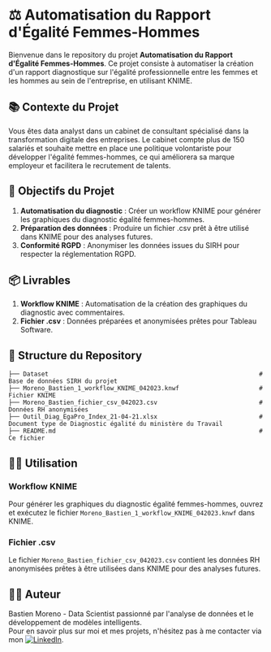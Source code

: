 # ⚖️ Automatisation du Rapport d'Égalité Femmes-Hommes

Bienvenue dans le repository du projet **Automatisation du Rapport d'Égalité Femmes-Hommes**. Ce projet consiste à automatiser la création d'un rapport diagnostique sur l'égalité professionnelle entre les femmes et les hommes au sein de l'entreprise, en utilisant KNIME.

## 📚 Contexte du Projet

Vous êtes data analyst dans un cabinet de consultant spécialisé dans la transformation digitale des entreprises. Le cabinet compte plus de 150 salariés et souhaite mettre en place une politique volontariste pour développer l'égalité femmes-hommes, ce qui améliorera sa marque employeur et facilitera le recrutement de talents.

## 🎯 Objectifs du Projet

1. **Automatisation du diagnostic** : Créer un workflow KNIME pour générer les graphiques du diagnostic égalité femmes-hommes.
2. **Préparation des données** : Produire un fichier .csv prêt à être utilisé dans KNIME pour des analyses futures.
3. **Conformité RGPD** : Anonymiser les données issues du SIRH pour respecter la réglementation RGPD.

## 📦 Livrables

1. **Workflow KNIME** : Automatisation de la création des graphiques du diagnostic avec commentaires.
2. **Fichier .csv** : Données préparées et anonymisées prêtes pour Tableau Software.

## 📂 Structure du Repository
```
├── Dataset                                                          # Base de données SIRH du projet
├── Moreno_Bastien_1_workflow_KNIME_042023.knwf                      # Fichier KNIME
├── Moreno_Bastien_fichier_csv_042023.csv                            # Données RH anonymisées
├── Outil_Diag_EgaPro_Index_21-04-21.xlsx                            # Document type de Diagnostic égalité du ministère du Travail
├── README.md                                                        # Ce fichier
```

## 🧑‍💻 Utilisation

### Workflow KNIME
Pour générer les graphiques du diagnostic égalité femmes-hommes, ouvrez et exécutez le fichier `Moreno_Bastien_1_workflow_KNIME_042023.knwf` dans KNIME.

### Fichier .csv
Le fichier `Moreno_Bastien_fichier_csv_042023.csv` contient les données RH anonymisées prêtes à être utilisées dans KNIME pour des analyses futures.

## 👨‍💻 Auteur
Bastien Moreno - Data Scientist passionné par l'analyse de données et le développement de modèles intelligents.\
Pour en savoir plus sur moi et mes projets, n'hésitez pas à me contacter via mon [![LinkedIn](https://img.shields.io/badge/LinkedIn-%230077B5.svg?logo=linkedin&logoColor=white)](https://www.linkedin.com/in/bastien-moreno441237/).
